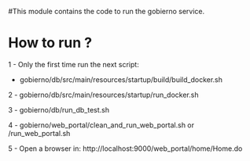 #This module contains the code to run the gobierno service.


# How to run ?

1 - Only the first time run the next script:
- gobierno/db/src/main/resources/startup/build/build_docker.sh

2 - gobierno/db/src/main/resources/startup/run_docker.sh

3 - gobierno/db/run_db_test.sh 

4 - gobierno/web_portal/clean_and_run_web_portal.sh or /run_web_portal.sh 

5 - Open a browser in: http://localhost:9000/web_portal/home/Home.do